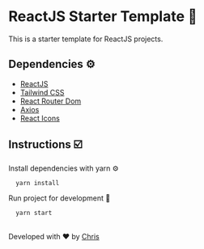 
# ReactJS Starter Template 🚀

This is a starter template for ReactJS projects.

  
## Dependencies ⚙️

 - [ReactJS](https://reactjs.org/)
 - [Tailwind CSS](https://tailwindcss.com/)
 - [React Router Dom](https://reactrouter.com/web/guides/quick-start)
 - [Axios](https://axios-http.com/)
 - [React Icons](https://react-icons.github.io/react-icons)

  
## Instructions ☑️

Install dependencies with yarn ⚙️

```bash 
  yarn install
```

Run project for development 🚧

```bash 
  yarn start
```

## 
Developed with ❤️ by [Chris](https://github.com/Chris-specs)

  